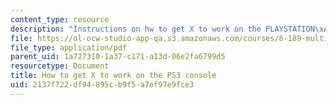 ```yaml
---
content_type: resource
description: "Instructions on hw to get X to work on the PLAYSTATION\xAE3 console."
file: https://ol-ocw-studio-app-qa.s3.amazonaws.com/courses/6-189-multicore-programming-primer-january-iap-2007/2137f722df94895cb9f5a7ef97e9fce3_x_ps3.pdf
file_type: application/pdf
parent_uid: 1a727310-1a37-c171-a13d-06e2fa6799d5
resourcetype: Document
title: How to get X to work on the PS3 console
uid: 2137f722-df94-895c-b9f5-a7ef97e9fce3
---
```

